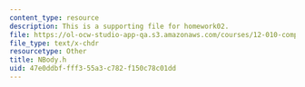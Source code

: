 ```yaml
---
content_type: resource
description: This is a supporting file for homework02.
file: https://ol-ocw-studio-app-qa.s3.amazonaws.com/courses/12-010-computational-methods-of-scientific-programming-fall-2011/47e0ddbffff355a3c782f150c78c01dd_NBody.h
file_type: text/x-chdr
resourcetype: Other
title: NBody.h
uid: 47e0ddbf-fff3-55a3-c782-f150c78c01dd
---
```


